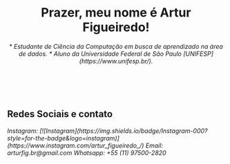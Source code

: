 <header>
<h1> <strong>Prazer, meu nome é Artur Figueiredo!</strong> </h1>

<p>
<i> * Estudante de Ciência da Computação em busca de aprendizado na área de dados. 
* Aluno da Universidade Federal de São Paulo [UNIFESP](https://www.unifesp.br/).
</i>
</header>

<div style="display: inline_block"><br>
  <h2 align = "left"> Redes Sociais e contato </h2>
  <p>
	<i> Instagram: [![Instagram](https://img.shields.io/badge/Instagram-000?style=for-the-badge&logo=instagram)](https://www.instagram.com/artur_figueiredo_/) </i> 
	<i> Email: arturfig.br@gmail.com </i>
	<i> Whatsapp: +55 (11) 97500-2820 </i>
  </p>
  
</div>



